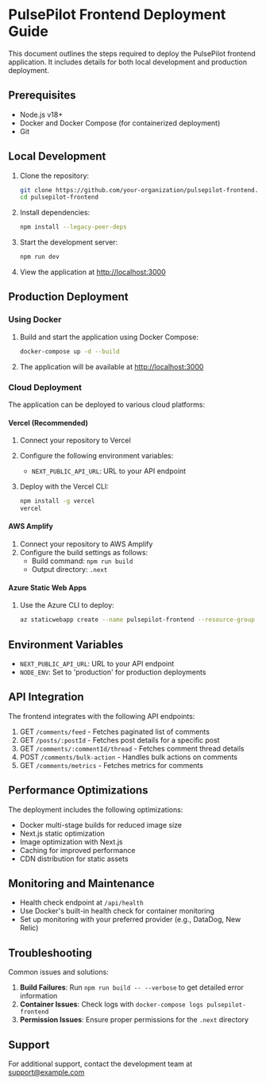 # PulsePilot Frontend Deployment Guide

This document outlines the steps required to deploy the PulsePilot frontend application. It includes details for both local development and production deployment.

## Prerequisites

- Node.js v18+
- Docker and Docker Compose (for containerized deployment)
- Git

## Local Development

1. Clone the repository:

   ```bash
   git clone https://github.com/your-organization/pulsepilot-frontend.git
   cd pulsepilot-frontend
   ```

2. Install dependencies:

   ```bash
   npm install --legacy-peer-deps
   ```

3. Start the development server:

   ```bash
   npm run dev
   ```

4. View the application at [http://localhost:3000](http://localhost:3000)

## Production Deployment

### Using Docker

1. Build and start the application using Docker Compose:

   ```bash
   docker-compose up -d --build
   ```

2. The application will be available at [http://localhost:3000](http://localhost:3000)

### Cloud Deployment

The application can be deployed to various cloud platforms:

#### Vercel (Recommended)

1. Connect your repository to Vercel
2. Configure the following environment variables:

   - `NEXT_PUBLIC_API_URL`: URL to your API endpoint

3. Deploy with the Vercel CLI:
   ```bash
   npm install -g vercel
   vercel
   ```

#### AWS Amplify

1. Connect your repository to AWS Amplify
2. Configure the build settings as follows:
   - Build command: `npm run build`
   - Output directory: `.next`

#### Azure Static Web Apps

1. Use the Azure CLI to deploy:
   ```bash
   az staticwebapp create --name pulsepilot-frontend --resource-group YOUR_RESOURCE_GROUP --source . --location "West US 2" --branch main
   ```

## Environment Variables

- `NEXT_PUBLIC_API_URL`: URL to your API endpoint
- `NODE_ENV`: Set to 'production' for production deployments

## API Integration

The frontend integrates with the following API endpoints:

1. GET `/comments/feed` - Fetches paginated list of comments
2. GET `/posts/:postId` - Fetches post details for a specific post
3. GET `/comments/:commentId/thread` - Fetches comment thread details
4. POST `/comments/bulk-action` - Handles bulk actions on comments
5. GET `/comments/metrics` - Fetches metrics for comments

## Performance Optimizations

The deployment includes the following optimizations:

- Docker multi-stage builds for reduced image size
- Next.js static optimization
- Image optimization with Next.js
- Caching for improved performance
- CDN distribution for static assets

## Monitoring and Maintenance

- Health check endpoint at `/api/health`
- Use Docker's built-in health check for container monitoring
- Set up monitoring with your preferred provider (e.g., DataDog, New Relic)

## Troubleshooting

Common issues and solutions:

1. **Build Failures**: Run `npm run build -- --verbose` to get detailed error information
2. **Container Issues**: Check logs with `docker-compose logs pulsepilot-frontend`
3. **Permission Issues**: Ensure proper permissions for the `.next` directory

## Support

For additional support, contact the development team at support@example.com
